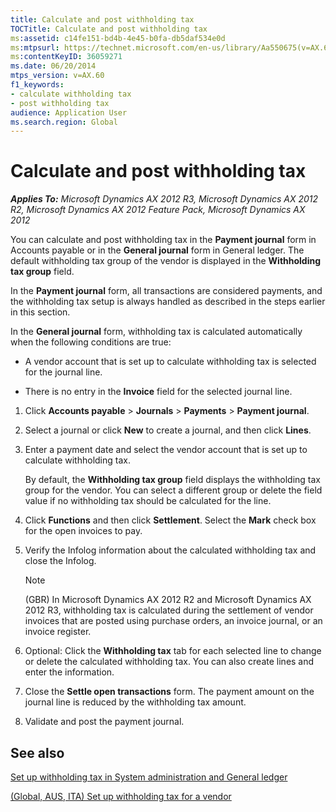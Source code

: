 ```yaml
---
title: Calculate and post withholding tax
TOCTitle: Calculate and post withholding tax
ms:assetid: c14fe151-bd4b-4e45-b0fa-db5daf534e0d
ms:mtpsurl: https://technet.microsoft.com/en-us/library/Aa550675(v=AX.60)
ms:contentKeyID: 36059271
ms.date: 06/20/2014
mtps_version: v=AX.60
f1_keywords:
- calculate withholding tax
- post withholding tax
audience: Application User
ms.search.region: Global
---
```


# Calculate and post withholding tax 


_**Applies To:** Microsoft Dynamics AX 2012 R3, Microsoft Dynamics AX 2012 R2, Microsoft Dynamics AX 2012 Feature Pack, Microsoft Dynamics AX 2012_

You can calculate and post withholding tax in the **Payment journal** form in Accounts payable or in the **General journal** form in General ledger. The default withholding tax group of the vendor is displayed in the **Withholding tax group** field.

In the **Payment journal** form, all transactions are considered payments, and the withholding tax setup is always handled as described in the steps earlier in this section.

In the **General journal** form, withholding tax is calculated automatically when the following conditions are true:

  - A vendor account that is set up to calculate withholding tax is selected for the journal line.

  - There is no entry in the **Invoice** field for the selected journal line.

<!-- end list -->

1.  Click **Accounts payable** \> **Journals** \> **Payments** \> **Payment journal**.

2.  Select a journal or click **New** to create a journal, and then click **Lines**.

3.  Enter a payment date and select the vendor account that is set up to calculate withholding tax.
    
    By default, the **Withholding tax group** field displays the withholding tax group for the vendor. You can select a different group or delete the field value if no withholding tax should be calculated for the line.

4.  Click **Functions** and then click **Settlement**. Select the **Mark** check box for the open invoices to pay.

5.  Verify the Infolog information about the calculated withholding tax and close the Infolog.
    

    > [!NOTE]
    > <P>(GBR) In Microsoft Dynamics AX 2012 R2 and Microsoft Dynamics AX 2012 R3, withholding tax is calculated during the settlement of vendor invoices that are posted using purchase orders, an invoice journal, or an invoice register.</P>



6.  Optional: Click the **Withholding tax** tab for each selected line to change or delete the calculated withholding tax. You can also create lines and enter the information.

7.  Close the **Settle open transactions** form. The payment amount on the journal line is reduced by the withholding tax amount.

8.  Validate and post the payment journal.

## See also

[Set up withholding tax in System administration and General ledger](set-up-withholding-tax-in-system-administration-and-general-ledger.md)

[(Global, AUS, ITA) Set up withholding tax for a vendor](global-aus-ita-set-up-withholding-tax-for-a-vendor.md)

  


